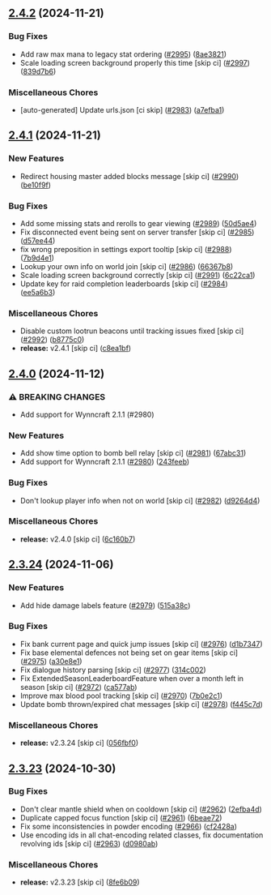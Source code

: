 ## [2.4.2](https://github.com/Wynntils/Wynntils/compare/v2.4.1...v2.4.2) (2024-11-21)


### Bug Fixes

* Add raw max mana to legacy stat ordering ([#2995](https://github.com/Wynntils/Wynntils/issues/2995)) ([8ae3821](https://github.com/Wynntils/Wynntils/commit/8ae3821c909e79958007544d787eea36b7cea60d))
* Scale loading screen background properly this time [skip ci] ([#2997](https://github.com/Wynntils/Wynntils/issues/2997)) ([839d7b6](https://github.com/Wynntils/Wynntils/commit/839d7b6ae505170483ef4f2c8db80a4e0f81c0e2))


### Miscellaneous Chores

* [auto-generated] Update urls.json [ci skip] ([#2983](https://github.com/Wynntils/Wynntils/issues/2983)) ([a7efba1](https://github.com/Wynntils/Wynntils/commit/a7efba190e35d6abe8d99909858a1d841c2316af))

## [2.4.1](https://github.com/Wynntils/Wynntils/compare/v2.4.0...v2.4.1) (2024-11-21)


### New Features

* Redirect housing master added blocks message [skip ci] ([#2990](https://github.com/Wynntils/Wynntils/issues/2990)) ([be10f9f](https://github.com/Wynntils/Wynntils/commit/be10f9f731af76d7acaea6278b085a95cfd3e408))


### Bug Fixes

* Add some missing stats and rerolls to gear viewing ([#2989](https://github.com/Wynntils/Wynntils/issues/2989)) ([50d5ae4](https://github.com/Wynntils/Wynntils/commit/50d5ae48246a052e8db8531848dc2ecea630767e))
* Fix disconnected event being sent on server transfer [skip ci] ([#2985](https://github.com/Wynntils/Wynntils/issues/2985)) ([d57ee44](https://github.com/Wynntils/Wynntils/commit/d57ee4472503771d6db154b9c6bf04bb1c017671))
* fix wrong preposition in settings export tooltip [skip ci] ([#2988](https://github.com/Wynntils/Wynntils/issues/2988)) ([7b9d4e1](https://github.com/Wynntils/Wynntils/commit/7b9d4e117821ef53a9c8b551680da483b7dd976e))
* Lookup your own info on world join [skip ci] ([#2986](https://github.com/Wynntils/Wynntils/issues/2986)) ([66367b8](https://github.com/Wynntils/Wynntils/commit/66367b8823ccbbfe2e8d92cc700cc27f6cab4bc5))
* Scale loading screen background correctly [skip ci] ([#2991](https://github.com/Wynntils/Wynntils/issues/2991)) ([6c22ca1](https://github.com/Wynntils/Wynntils/commit/6c22ca1e2abc612a6b4e4022c8b5e4b8e671f123))
* Update key for raid completion leaderboards [skip ci] ([#2984](https://github.com/Wynntils/Wynntils/issues/2984)) ([ee5a6b3](https://github.com/Wynntils/Wynntils/commit/ee5a6b39e2789f76db45fbb7170c8c7d416525f1))


### Miscellaneous Chores

* Disable custom lootrun beacons until tracking issues fixed [skip ci] ([#2992](https://github.com/Wynntils/Wynntils/issues/2992)) ([b8775c0](https://github.com/Wynntils/Wynntils/commit/b8775c0f8d9c9efbf560009e355929a974284690))
* **release:** v2.4.1 [skip ci] ([c8ea1bf](https://github.com/Wynntils/Wynntils/commit/c8ea1bfb033496e8f496902663d4c6b649782251))

## [2.4.0](https://github.com/Wynntils/Wynntils/compare/v2.3.24...v2.4.0) (2024-11-12)


### ⚠ BREAKING CHANGES

* Add support for Wynncraft 2.1.1 (#2980)

### New Features

* Add show time option to bomb bell relay [skip ci] ([#2981](https://github.com/Wynntils/Wynntils/issues/2981)) ([67abc31](https://github.com/Wynntils/Wynntils/commit/67abc31a3de1a2198d5b377972d998d42cc7df39))
* Add support for Wynncraft 2.1.1 ([#2980](https://github.com/Wynntils/Wynntils/issues/2980)) ([243feeb](https://github.com/Wynntils/Wynntils/commit/243feeb1747d525c352cb2c74a2b3e20718b41e3))


### Bug Fixes

* Don't lookup player info when not on world [skip ci] ([#2982](https://github.com/Wynntils/Wynntils/issues/2982)) ([d9264d4](https://github.com/Wynntils/Wynntils/commit/d9264d45a2e3c25d8d91805c00f06a95eba257c8))


### Miscellaneous Chores

* **release:** v2.4.0 [skip ci] ([6c160b7](https://github.com/Wynntils/Wynntils/commit/6c160b73e1ab0d907cebf0ddc54ce5394b294902))

## [2.3.24](https://github.com/Wynntils/Wynntils/compare/v2.3.23...v2.3.24) (2024-11-06)


### New Features

* Add hide damage labels feature ([#2979](https://github.com/Wynntils/Wynntils/issues/2979)) ([515a38c](https://github.com/Wynntils/Wynntils/commit/515a38c22c832ee8af56f3fb52c72310cabd7708))


### Bug Fixes

* Fix bank current page and quick jump issues [skip ci] ([#2976](https://github.com/Wynntils/Wynntils/issues/2976)) ([d1b7347](https://github.com/Wynntils/Wynntils/commit/d1b7347a40283a4fe2ec68fb471eded85537fd8b))
* Fix base elemental defences not being set on gear items [skip ci] ([#2975](https://github.com/Wynntils/Wynntils/issues/2975)) ([a30e8e1](https://github.com/Wynntils/Wynntils/commit/a30e8e1e0c05b31c9e1340f2eb075b6933af00ed))
* Fix dialogue history parsing [skip ci] ([#2977](https://github.com/Wynntils/Wynntils/issues/2977)) ([314c002](https://github.com/Wynntils/Wynntils/commit/314c0024eccfb2ee7b1b0ed1ac198829a37caeb2))
* Fix ExtendedSeasonLeaderboardFeature when over a month left in season [skip ci] ([#2972](https://github.com/Wynntils/Wynntils/issues/2972)) ([ca577ab](https://github.com/Wynntils/Wynntils/commit/ca577abca6029e26f2df4dd5ec40991c03053060))
* Improve max blood pool tracking [skip ci] ([#2970](https://github.com/Wynntils/Wynntils/issues/2970)) ([7b0e2c1](https://github.com/Wynntils/Wynntils/commit/7b0e2c1ff676d1a04051c5a7e50c634ec2c05fb6))
* Update bomb thrown/expired chat messages [skip ci] ([#2978](https://github.com/Wynntils/Wynntils/issues/2978)) ([f445c7d](https://github.com/Wynntils/Wynntils/commit/f445c7d0abb571a62aeeca1ab332f74d6ae96de8))


### Miscellaneous Chores

* **release:** v2.3.24 [skip ci] ([056fbf0](https://github.com/Wynntils/Wynntils/commit/056fbf0e8d774624b5e0dffac95c40015c4b8930))

## [2.3.23](https://github.com/Wynntils/Wynntils/compare/v2.3.22...v2.3.23) (2024-10-30)


### Bug Fixes

* Don't clear mantle shield when on cooldown [skip ci] ([#2962](https://github.com/Wynntils/Wynntils/issues/2962)) ([2efba4d](https://github.com/Wynntils/Wynntils/commit/2efba4da747daea764bbc0be17d573ec06a9c171))
* Duplicate capped focus function [skip ci] ([#2961](https://github.com/Wynntils/Wynntils/issues/2961)) ([6beae72](https://github.com/Wynntils/Wynntils/commit/6beae72aaed0821cc6f7ce05e5432e1d23badb21))
* Fix some inconsistencies in powder encoding ([#2966](https://github.com/Wynntils/Wynntils/issues/2966)) ([cf2428a](https://github.com/Wynntils/Wynntils/commit/cf2428a52d10e1cef579114e3945492b440ddcd7))
* Use encoding ids in all chat-encoding related classes, fix documentation revolving ids [skip ci] ([#2963](https://github.com/Wynntils/Wynntils/issues/2963)) ([d0980ab](https://github.com/Wynntils/Wynntils/commit/d0980ab7608dcd41f82bb0fa339d6a54fe40ea93))


### Miscellaneous Chores

* **release:** v2.3.23 [skip ci] ([8fe6b09](https://github.com/Wynntils/Wynntils/commit/8fe6b0919fc8ccf3b89333c236c1dfe63b1a45dc))

